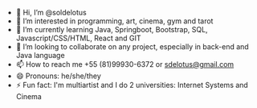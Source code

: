 - 👋 Hi, I’m @soldelotus
- 👀 I’m interested in programming, art, cinema, gym and tarot
- 🌱 I’m currently learning Java, Springboot, Bootstrap, SQL, Javascript/CSS/HTML, React and GIT
- 💞️ I’m looking to collaborate on any project, especially in back-end and Java language
- 📫 How to reach me +55 (81)99930-6372 or sdelotus@gmail.com
- 😄 Pronouns: he/she/they
- ⚡ Fun fact: I'm multiartist and I do 2 universities: Internet Systems and Cinema 

<!---
soldelotus/soldelotus is a ✨ special ✨ repository because its `README.md` (this file) appears on your GitHub profile.
You can click the Preview link to take a look at your changes.
--->
